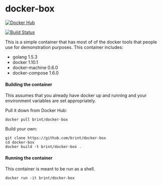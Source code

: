 docker-box
==========
[![Docker Hub](http://dockeri.co/image/brint/docker-box)](https://hub.docker.com/r/brint/docker-box/)

[![Build Status](https://travis-ci.org/brint/docker-box.svg?branch=master)](https://travis-ci.org/brint/docker-box)

This is a simple container that has most of of the docker tools that people use for demonstration purposes. This container includes:

- golang 1.5.3
- docker 1.10.1
- docker-machine 0.6.0
- docker-compose 1.6.0

#### Building the container
This assumes that you already have docker up and running and your environment variables are set appropriately.

Pull it down from Docker Hub:
```
docker pull brint/docker-box
```

Build your own:
```
git clone https://github.com/brint/docker-box
cd docker-box
docker build -t brint/docker-box .
```

#### Running the container
This container is meant to be run as a shell.

```
docker run -it brint/docker-box
```
